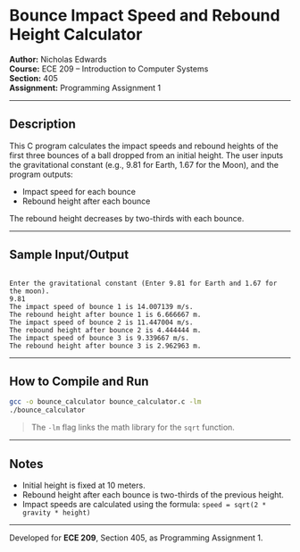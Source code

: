# Bounce Impact Speed and Rebound Height Calculator

**Author:** Nicholas Edwards  
**Course:** ECE 209 – Introduction to Computer Systems  
**Section:** 405  
**Assignment:** Programming Assignment 1

---

## Description

This C program calculates the impact speeds and rebound heights of the first three bounces of a ball dropped from an initial height. The user inputs the gravitational constant (e.g., 9.81 for Earth, 1.67 for the Moon), and the program outputs:

- Impact speed for each bounce
- Rebound height after each bounce

The rebound height decreases by two-thirds with each bounce.

---

## Sample Input/Output

```

Enter the gravitational constant (Enter 9.81 for Earth and 1.67 for the moon).
9.81
The impact speed of bounce 1 is 14.007139 m/s.
The rebound height after bounce 1 is 6.666667 m.
The impact speed of bounce 2 is 11.447004 m/s.
The rebound height after bounce 2 is 4.444444 m.
The impact speed of bounce 3 is 9.339667 m/s.
The rebound height after bounce 3 is 2.962963 m.

````

---

## How to Compile and Run

```bash
gcc -o bounce_calculator bounce_calculator.c -lm
./bounce_calculator
````

> The `-lm` flag links the math library for the `sqrt` function.

---

## Notes

* Initial height is fixed at 10 meters.
* Rebound height after each bounce is two-thirds of the previous height.
* Impact speeds are calculated using the formula:
  `speed = sqrt(2 * gravity * height)`

---

Developed for **ECE 209**, Section 405, as Programming Assignment 1.
